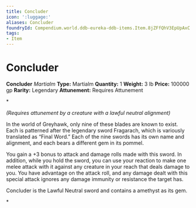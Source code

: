 ```yaml
---
title: Concluder
icon: ':luggage:'
aliases: Concluder
foundryId: Compendium.world.ddb-eureka-ddb-items.Item.8jZFfQhV3EpUpAxC
tags:
- Item
---
```


# Concluder

**Concluder**
_Martialm_
**Type:** Martialm
**Quantity:** 1
**Weight:** 3 lb
**Price:** 100000 gp
**Rarity:** Legendary
**Attunement:** Requires Attunement

*<div class="item-attunement"><i>(Requires attunement by a creature with a lawful neutral alignment)</i><p>In the world of Greyhawk, only nine of these blades are known to exist. Each is patterned after the legendary sword Fragarach, which is variously translated as “Final Word.” Each of the nine swords has its own name and alignment, and each bears a different gem in i<span class="No-Break">ts pommel.</span>

<span class="No-Break">You gain a +3 bonus to attack and damage rolls made with this sword. In addition, while you hold the sword, you can use your reaction to make one melee attack with it against any creature in your reach that deals damage to you. You have advantage on the attack roll, and any damage dealt with this special attack ignores any damage immunity or resistance the t<span class="No-Break">arget has.</span></span>

Concluder is the Lawful Neutral sword and contains a amethyst as its gem.</p>*